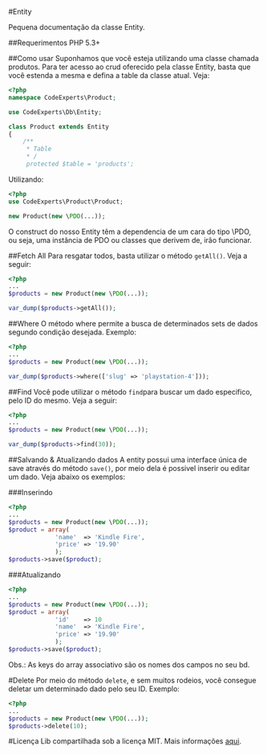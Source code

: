 #Entity

Pequena documentação da classe Entity.

##Requerimentos
PHP 5.3+

##Como usar
Suponhamos que você esteja utilizando uma classe chamada produtos. Para ter acesso ao crud oferecido pela classe Entity, basta que você estenda a mesma e defina a table da classe atual. Veja:

```php
<?php 
namespace CodeExperts\Product;

use CodeExperts\Db\Entity;

class Product extends Entity
{
    /**
     * Table
     * /
     protected $table = 'products';
```
Utilizando:

```php
<?php
use CodeExperts\Product\Product;

new Product(new \PDO(...));
```
O construct do nosso Entity têm a dependencia de um cara do tipo \PDO, ou seja, uma instância de PDO ou classes que derivem de, irão funcionar.

##Fetch All
Para resgatar todos, basta utilizar o método `getAll()`. Veja a seguir:


```php
<?php
...
$products = new Product(new \PDO(...));

var_dump($products->getAll());
```
##Where
O método where permite a busca de determinados sets de dados segundo condição desejada. Exemplo:

```php
<?php
...
$products = new Product(new \PDO(...));

var_dump($products->where(['slug' => 'playstation-4']));
```
##Find
Você pode utilizar o método `find`para buscar um dado especifico, pelo ID do mesmo. Veja a seguir:

```php
<?php
...
$products = new Product(new \PDO(...));

var_dump($products->find(30));
```
##Salvando & Atualizando dados
A entity possui uma interface única de save através do método `save()`, por meio dela é possivel inserir ou editar um dado. Veja abaixo os exemplos:

###Inserindo

```php
<?php
...
$products = new Product(new \PDO(...));
$product = array(
             'name'  => 'Kindle Fire',
             'price' => '19.90'
             );     
$products->save($product);

```
###Atualizando
```php
<?php
...
$products = new Product(new \PDO(...));
$product = array(
             'id'    => 10
             'name'  => 'Kindle Fire',
             'price' => '19.90'
             );     
$products->save($product);

```
Obs.: As keys do array associativo são os nomes dos campos no seu bd.

#Delete
Por meio do método `delete`, e sem muitos rodeios, você consegue deletar um determinado dado pelo seu ID. Exemplo:

```php
<?php
...
$products = new Product(new \PDO(...));
$products->delete(10);

```
#Licença
Lib compartilhada sob a licença MIT. Mais informações [aqui](LICENSE.md).

